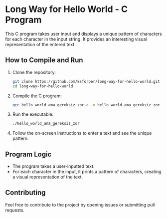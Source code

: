 # Long Way for Hello World - C Program

This C program takes user input and displays a unique pattern of characters for each character in the input string. It provides an interesting visual representation of the entered text.

## How to Compile and Run

1. Clone the repository:

    ```bash
    git clone https://github.com/Esforper/long-way-for-hello-world.git
    cd long-way-for-hello-world
    ```

2. Compile the C program:

    ```bash
    gcc hello_world_ama_gereksiz_zor.c -o hello_world_ama_gereksiz_zor
    ```

3. Run the executable:

    ```bash
    ./hello_world_ama_gereksiz_zor
    ```

4. Follow the on-screen instructions to enter a text and see the unique pattern.

## Program Logic

- The program takes a user-inputted text.
- For each character in the input, it prints a pattern of characters, creating a visual representation of the text.

## Contributing

Feel free to contribute to the project by opening issues or submitting pull requests.
